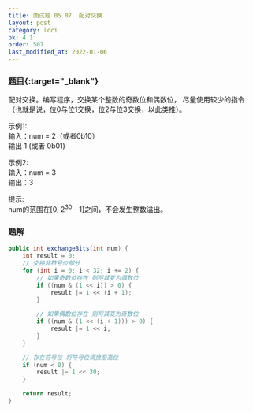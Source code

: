 ```yaml
---
title: 面试题 05.07. 配对交换
layout: post
category: lcci
pk: 4.1
order: 507
last_modified_at: 2022-01-06
---
```


### [题目](https://leetcode.cn/exchange-lcci/){:target="_blank"}

配对交换。编写程序，交换某个整数的奇数位和偶数位，
尽量使用较少的指令（也就是说，位0与位1交换，位2与位3交换，以此类推）。

示例1:  
输入：num = 2（或者0b10）  
输出 1 (或者 0b01)

示例2:  
输入：num = 3  
输出：3

提示:  
num的范围在[0, 2<sup>30</sup> - 1]之间，不会发生整数溢出。


### 题解

```java
public int exchangeBits(int num) {
    int result = 0;
    // 交换非符号位部分
    for (int i = 0; i < 32; i += 2) {
        // 如果奇数位存在 则将其变为偶数位
        if ((num & (1 << i)) > 0) {
            result |= 1 << (i + 1);
        }

        // 如果偶数位存在 则将其变为奇数位
        if ((num & (1 << (i + 1))) > 0) {
            result |= 1 << i;
        }
    }

    // 存在符号位 将符号位调换至高位
    if (num < 0) {
        result |= 1 << 30;
    }

    return result;
}
```